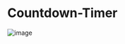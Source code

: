 # Countdown-Timer

![image](https://user-images.githubusercontent.com/98269753/190961949-53408269-75e7-4f98-b47d-3e19a5f679ee.png)
